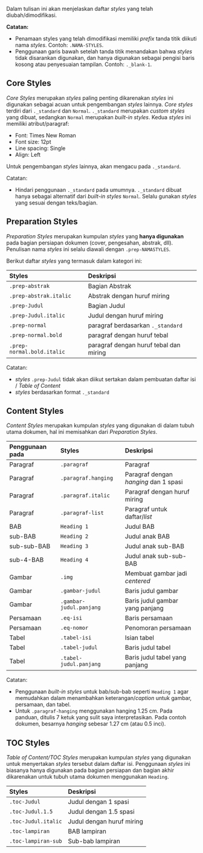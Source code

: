 Dalam tulisan ini akan menjelaskan daftar _styles_ yang telah diubah/dimodifikasi. 

**Catatan:**
- Penamaan styles yang telah dimodifikasi memiliki _prefix_ tanda titik diikuti nama _styles_. Contoh: `.NAMA-STYLES`.
- Penggunaan garis bawah setelah tanda titik menandakan bahwa _styles_ tidak disarankan digunakan, dan hanya digunakan sebagai pengisi baris kosong atau penyesuaian tampilan. Contoh: `._blank-1`.

## Core Styles

_Core Styles_ merupakan _styles_ paling penting dikarenakan _styles_ ini digunakan sebagai acuan untuk pengembangan _styles_ lainnya. _Core styles_ terdiri dari `._standard` dan `Normal`. `._standard` merupakan _custom styles_ yang dibuat, sedangkan `Normal` merupakan _built-in styles_. Kedua _styles_ ini memiliki atribut/paragraf:
- Font: Times New Roman
- Font size: 12pt
- Line spacing: Single
- Align: Left

Untuk pengembangan _styles_ lainnya, akan mengacu pada `._standard`.

Catatan:
- Hindari penggunaan `._standard` pada umumnya. `._standard` dibuat hanya sebagai alternatif dari _built-in styles_ `Normal`. Selalu gunakan _styles_ yang sesuai dengan teks/bagian.

## Preparation Styles

_Preparation Styles_ merupakan kumpulan _styles_ yang **hanya digunakan** pada bagian persiapan dokumen (cover, pengesahan, abstrak, dll). Penulisan nama _styles_ ini selalu diawali dengan `.prep-NAMASTYLES`. 

Berikut daftar _styles_ yang termasuk dalam kategori ini:

Styles | Deskripsi
:- | :-
`.prep-abstrak` | Bagian Abstrak
`.prep-abstrak.italic` | Abstrak dengan huruf miring
`.prep-Judul` | Bagian Judul
`.prep-Judul.italic` | Judul dengan huruf miring
`.prep-normal` | paragraf berdasarkan `._standard`
`.prep-normal.bold` | paragraf dengan huruf tebal
`.prep-normal.bold.italic` | paragraf dengan huruf tebal dan miring

Catatan:
- _styles_ `.prep-Judul` tidak akan diikut sertakan dalam pembuatan daftar isi / _Table of Content_
- _styles_ berdasarkan format `._standard`

## Content Styles

_Content Styles_ merupakan kumpulan _styles_ yang digunakan di dalam tubuh utama dokumen, hal ini memisahkan dari _Preparation Styles_.

Penggunaan pada | Styles | Deskripsi
:- | :- | :-
Paragraf | `.paragraf` | Paragraf
Paragraf | `.paragraf.hanging` | Paragraf dengan _hanging_ dan 1 spasi
Paragraf | `.paragraf.italic` | Paragraf dengan huruf miring
Paragraf | `.paragraf-list` | Paragraf untuk daftar/_list_
BAB | `Heading 1` | Judul BAB
sub-BAB | `Heading 2` | Judul anak BAB
sub-sub-BAB | `Heading 3` | Judul anak sub-BAB
sub-4-BAB | `Heading 4` | Judul anak sub-sub-BAB
Gambar | `.img` | Membuat gambar jadi _centered_
Gambar | `.gambar-judul` | Baris judul gambar
Gambar | `.gambar-judul.panjang` | Baris judul gambar yang panjang
Persamaan | `.eq-isi` | Baris persamaan
Persamaan | `.eq-nomor` | Penomoran persamaan
Tabel | `.tabel-isi` | Isian tabel
Tabel | `.tabel-judul` | Baris judul tabel
Tabel | `.tabel-judul.panjang` | Baris judul tabel yang panjang

Catatan:
- Penggunaan _built-in styles_ untuk bab/sub-bab seperti `Heading 1` agar memudahkan dalam menambahkan keterangan/_caption_ untuk gambar, persamaan, dan tabel.
- Untuk `.paragraf-hanging` menggunakan hanging 1.25 cm. Pada panduan, ditulis 7 ketuk yang sulit saya interpretasikan. Pada contoh dokumen, besarnya _hanging_ sebesar 1.27 cm (atau 0.5 inci).

## TOC Styles

_Table of Content/TOC Styles_ merupakan kumpulan _styles_ yang digunakan untuk menyertakan _styles_ tersebut dalam daftar isi. Penggunaan _styles_ ini biasanya hanya digunakan pada bagian persiapan dan bagian akhir dikarenakan untuk tubuh utama dokumen menggunakan `Heading`.

Styles | Deskripsi
:- | :-
`.toc-Judul` | Judul dengan 1 spasi
`.toc-Judul.1.5` | Judul dengan 1.5 spasi
`.toc-Judul.italic` | Judul dengan huruf miring
`.toc-lampiran` | BAB lampiran
`.toc-lampiran-sub` | Sub-bab lampiran
